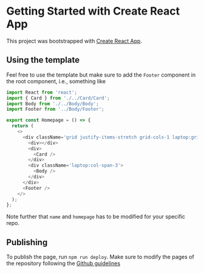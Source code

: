 # Getting Started with Create React App

This project was bootstrapped with [Create React App](https://github.com/facebook/create-react-app).

## Using the template

Feel free to use the template but make sure to add the `Footer` component in the root component, i.e., something like

```js
import React from 'react';
import { Card } from './../Card/Card';
import Body from './../Body/Body';
import Footer from '../Body/Footer';

export const Homepage = () => {
  return (
    <>
      <div className='grid justify-items-stretch grid-cols-1 laptop:grid-cols-6 pb-10'>
        <div></div>
        <div>
          <Card />
        </div>
        <div className='laptop:col-span-3'>
          <Body />
        </div>
      </div>
      <Footer />
    </>
  );
};
```

Note further that `name` and `homepage` has to be modified for your specific repo. 

## Publishing

To publish the page, run `npm run deploy`. Make sure to modify the pages of the repository following the [Github guidelines](https://docs.github.com/en/pages/getting-started-with-github-pages/configuring-a-publishing-source-for-your-github-pages-site)
